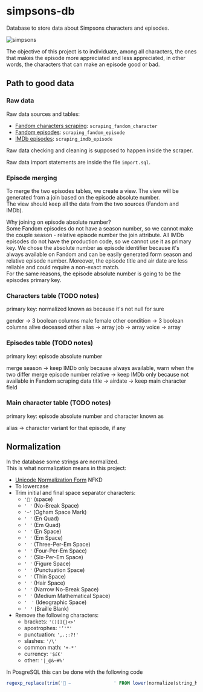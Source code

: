 # simpsons-db

Database to store data about Simpsons characters and episodes.

![simpsons](https://user-images.githubusercontent.com/92382378/204278976-e3f2294b-27af-4e99-8766-64f8f10381d9.jpg)

The objective of this project is to individuate, among all characters, the ones that makes the episode more appreciated and less appreciated, in other words, the characters that can make an episode good or bad.

## Path to good data

### Raw data

Raw data sources and tables:

- [Fandom characters scraping](https://github.com/EdoF0/simpsons-characters-scraper): `scraping_fandom_character`
- [Fandom episodes](https://github.com/pcavana/Data-Management): `scraping_fandom_episode`
- [IMDb episodes](https://github.com/jultsmbl/IMDd_Scraper): `scraping_imdb_episode`

Raw data checking and cleaning is supposed to happen inside the scraper.

Raw data import statements are inside the file `import.sql`.

### Episode merging

To merge the two episodes tables, we create a view. The view will be generated from a join based on the episode absolute number.  
The view should keep all the data from the two sources (Fandom and IMDb).

Why joining on episode absolute number?  
Some Fandom episodes do not have a season number, so we cannot make the couple season - relative episode number the join attribute.
All IMDb episodes do not have the production code, so we cannot use it as primary key.
We chose the absolute number as episode identifier because it's always available on Fandom and can be easily generated form season and relative episode number.
Moreover, the episode title and air date are less reliable and could require a non-exact match.  
For the same reasons, the episode absolute number is going to be the episodes primary key.

### Characters table (TODO notes)

primary key: normalized known as because it's not null for sure

gender -> 3 boolean columns male female other
condition -> 3 boolean columns alive deceased other
alias -> array
job -> array
voice -> array

### Episodes table (TODO notes)

primary key: episode absolute number

merge season -> keep IMDb only because always available, warn when the two differ
merge episode number relative -> keep IMDb only because not available in Fandom scraping data
title -> 
airdate -> 
keep main character field

### Main character table (TODO notes)

primary key: episode absolute number and character known as

alias -> character variant for that episode, if any

## Normalization

In the database some strings are normalized.  
This is what normalization means in this project:

- [Unicode Normalization Form](https://www.unicode.org/reports/tr15/tr15-53.html) NFKD
- To lowercase
- Trim initial and final space separator characters:
  - `''` (space)
  - `' '` (No-Break Space)
  - `' '` (Ogham Space Mark)
  - `' '` (En Quad)
  - `' '` (Em Quad)
  - `' '` (En Space)
  - `' '` (Em Space)
  - `' '` (Three-Per-Em Space)
  - `' '` (Four-Per-Em Space)
  - `' '` (Six-Per-Em Space)
  - `' '` (Figure Space)
  - `' '` (Punctuation Space)
  - `' '` (Thin Space)
  - `' '` (Hair Space)
  - `' '` (Narrow No-Break Space)
  - `' '` (Medium Mathematical Space)
  - `'　'` (Ideographic Space)
  - `'⠀'` (Braille Blank)
- Remove the following characters:
  - brackets: `'()[]{}<>'`
  - apostrophes: `'’'"'`
  - punctuation: `',.;:?!'`
  - slashes: `'/\'`
  - common math: `'+-*'`
  - currency: `'$£€'`
  - other: `'|_@&~#%'`

In PosgreSQL this can be done with the following code
```sql
regexp_replace(trim('               　⠀' FROM lower(normalize(string_here, NFKD))), '[()\[\]{}<>’''",.;:?!\/\\+\-*$£€|_@&~#%]', '', 'g')
```
